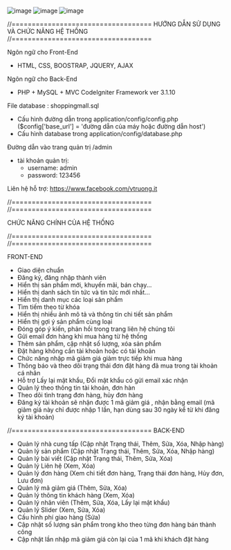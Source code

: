 ![image](https://github.com/user-attachments/assets/2943181d-a87b-4ab0-b27f-24dfe5753f5f)
![image](https://github.com/user-attachments/assets/7e5bae27-359f-4661-9120-81cc19c28cbd)
![image](https://github.com/user-attachments/assets/3e3f54a9-7f0e-4582-a00e-a4ecdcb15f91)

//===================================
HƯỚNG DẪN SỬ DỤNG VÀ CHỨC NĂNG HỆ THỐNG 
//===================================


Ngôn ngữ cho Front-End
- HTML, CSS, BOOSTRAP, JQUERY, AJAX

Ngôn ngữ cho Back-End
- PHP + MySQL + MVC CodeIgniter Framework ver 3.1.10

File database : shoppingmall.sql
- Cấu hình đường dẫn trong application/config/config.php ($config['base_url'] = 'đường dẫn của máy hoặc đường dẫn host')
- Cấu hình database trong application/config/database.php 

Đường dẫn vào trang quản trị /admin
- tài khoản quản trị:
    - username: admin
    - password: 123456

Liên hệ hỗ trợ: https://www.facebook.com/vtruong.it

//===================================
//===================================

CHỨC NĂNG CHÍNH CỦA HỆ THỐNG

//===================================
//===================================


FRONT-END
-   Giao diện chuẩn
-	Đăng ký, đăng nhập thành viên
-	Hiển thị sản phẩm mới, khuyến mãi, bán chạy...
-	Hiển thị danh sách tin tức và tin tức mới nhất...
-	Hiển thị danh mục các loại sản phẩm
-	Tìm tiếm theo từ khóa
-	Hiển thị nhiều ảnh mô tả và thông tin chi tiết sản phẩm 
-	Hiển thị gợi ý sản phẩm cùng loại
-	Đóng góp ý kiến, phản hồi trong trang liên hệ chúng tôi
-	Gửi email đơn hàng khi mua hàng từ hệ thống
-	Thêm sản phẩm, cập nhật số lượng, xóa sản phẩm
-	Đặt hàng không cần tài khoản hoặc có tài khoản
-	Chức năng nhập mã giảm giá giảm trực tiếp khi mua hàng
-	Thông báo và theo dõi trạng thái đơn đặt hàng đã mua trong tài khoản cá nhân
-	Hỗ trợ Lấy lại mật khẩu, Đổi mật khẩu có gửi email xác nhận
-	Quản lý theo thông tin tài khoản, đơn hàn
-	Theo dõi tình trạng đơn hàng, hủy đơn hàng 
-	Đăng ký tài khoản sẽ nhận được 1 mã giảm giá , nhận bằng email
(mã giảm giá này chỉ được nhập 1 lần, hạn dùng sau 30 ngày kể từ khi đăng ký tài khoản)

//===================================
BACK-END
-	Quản lý nhà cung tấp (Cập nhật Trạng thái, Thêm, Sửa, Xóa, Nhập hàng)
-	Quản lý sản phẩm (Cập nhật Trạng thái, Thêm, Sửa, Xóa, Nhập hàng)
-	Quản lý bài viết (Cập nhật Trạng thái, Thêm, Sửa, Xóa)
-	Quản lý Liên hệ (Xem, Xóa)
-	Quản lý đơn hàng (Xem chi tiết đơn hàng, Trạng thái đơn hàng, Hủy đơn, Lưu đơn)
-	Quản lý mã giảm giá (Thêm, Sửa, Xóa)
-	Quản lý thông tin khách hàng (Xem, Xóa)
-	Quản lý nhân viên (Thêm, Sửa, Xóa, Lấy lại mật khẩu)
-	Quản lý Slider (Xem, Sửa, Xóa)
-	Cấu hình phí giao hàng (Sửa)
-	Cập nhật số lượng sản phẩm trong kho theo từng đơn hàng bán thành công
-	Cập nhật lần nhập mã giảm giá còn lại của 1 mã khi khách đặt hàng
